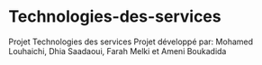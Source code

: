 # Technologies-des-services
Projet Technologies des services
Projet développé par: Mohamed Louhaichi, Dhia Saadaoui, Farah Melki et Ameni Boukadida
